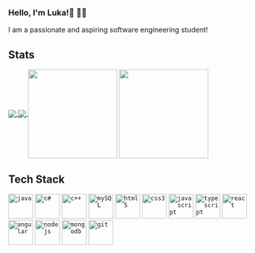 ### Hello, I'm Luka!👋 🧑‍💻
I am a passionate and aspiring software engineering student!

## Stats
<a href="https://github.com/sholle7/github-readme-stats#gh-dark-mode-only">
<img align="center" src="https://github-readme-stats.vercel.app/api?username=sholle7&show_icons=true&theme=codeSTACKr&hide_border=true&bg_color=00000000#gh-dark-mode-only" /> </a>

<a href="https://github.com/sholle7/github-readme-stats#gh-dark-mode-only">
<img align="center" src="https://github-readme-stats.vercel.app/api/top-langs/?username=sholle7&layout=compact&theme=codeSTACKr&hide_border=true&bg_color=00000000&langs_count=6#gh-dark-mode-only" /> </a>

<a href="https://github.com/sholle7/github-readme-stats#gh-light-mode-only">
<img height="180em" align="center" src="https://github-readme-stats.vercel.app/api?username=sholle7&show_icons=true&border_radius=8&bg_color=45,ffffff,A0A2A3,6AADC7&title_color=08688D&icon_color=767778&hide_border=true&theme=default#gh-light-mode-only" /></a>

<a href="https://github.com/sholle7/github-readme-stats#gh-light-mode-only">
<img height="180em" align="center" src="https://github-readme-stats.vercel.app/api/top-langs/?username=sholle7&layout=compact&border_radius=8&bg_color=45,ffffff,A0A2A3,6AADC7&title_color=08688D&icon_color=767778&hide_border=true&theme=default&langs_count=8#gh-light-mode-only" /></a>
<br />


## Tech Stack
<code><img height="50" alt="java" src="https://cdn.jsdelivr.net/gh/devicons/devicon/icons/java/java-original.svg"></code>
<code><img height="50" alt="c#" src="https://cdn.svgporn.com/logos/c-sharp.svg"></code>
<code><img height="50" alt="c++" src="https://cdn.svgporn.com/logos/c-plusplus.svg"></code>
<code><img height="50" alt="mySQL" src="https://cdn.svgporn.com/logos/mysql-icon.svg"></code>
<code><img height="50" alt="html5" src="https://cdn.svgporn.com/logos/html-5.svg"></code>
<code><img height="50" alt="css3" src="https://cdn.svgporn.com/logos/css-3.svg"></code>
<code><img height="50" alt="javascript" src="https://cdn.svgporn.com/logos/javascript.svg"></code>
<code><img height="50" alt="typescript" src="https://cdn.jsdelivr.net/gh/devicons/devicon/icons/typescript/typescript-original.svg"></code>
<code><img height="50" alt="react" src="https://cdn.svgporn.com/logos/react.svg"></code>
<code><img height="50" alt="angular" src="https://cdn.jsdelivr.net/gh/devicons/devicon/icons/angularjs/angularjs-original.svg"></code>
<code><img height="50" alt="nodejs" src="https://cdn.svgporn.com/logos/nodejs-icon.svg"></code>
<code><img height="50" alt="mongodb" src="https://cdn.jsdelivr.net/gh/devicons/devicon/icons/mongodb/mongodb-plain-wordmark.svg"></code>
<code><img height="50" alt="git" src="https://cdn.jsdelivr.net/gh/devicons/devicon/icons/git/git-original.svg"></code>
